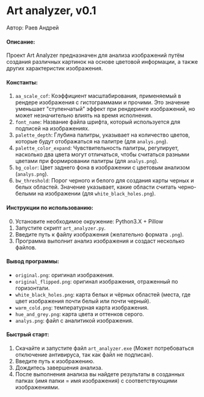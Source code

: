 # Art analyzer, v0.1
Автор: Раев Андрей

#### Описание:
Проект Art Analyzer предназначен для анализа изображений путём создания различных картинок на основе цветовой информации, а также других характеристик изображения.

#### Константы:
1. `aa_scale_cof`: Коэффициент масштабирования, применяемый в рендере изображения с гистограммами и прочими. Это значение уменьшает "ступенчатый" эффект при рендеринге изображений, но может незначительно влиять на время исполнения.
2. `font_name`: Название файла шрифта, который используется для подписей на изображениях.
3. `palette_depth`: Глубина палитры, указывает на количество цветов, которые будут отображаться на палитре (для `analys.png`).
4. `palette_color_expand`: Чувствительность палитры, регулирует, насколько два цвета могут отличаться, чтобы считаться разными цветами при формировании палитры (для `analys.png`).
5. `bg_color`: Цвет заднего фона в изображении с цветовым анализом (`analys.png`).
6. `bw_threshold`: Порог черного и белого для создания карты черных и белых областей. Значение указывает, какие области считать черно-белыми на изображении (для `white_black_holes.png`).

#### Инструкции по использованию:
0. Установите необходимое окружение: Python3.X + Pillow
1. Запустите скрипт `art_analyzer.py`.
2. Введите путь к файлу изображения (желательно формата `.png`).
3. Программа выполнит анализ изображения и создаст несколько файлов.

#### Вывод программы:
   - `original.png`: оригинал изображения.
   - `original_flipped.png`: оригинал изображения, отраженный по горизонтали.
   - `white_black_holes.png`: карта белых и чёрных областей (места, где цвет изображения почти белый или почти черный).
   - `warm_cold.png`: температурная карта изображения.
   - `hue_and_grey.png`: карта цвета и оттенков серого.
   - `analys.png`: файл с аналитикой изображения.

#### Быстрый старт:
1. Скачайте и запустите файл `art_analyzer.exe` (Может потребоваться отключение антивируса, так как файл не подписан).
2. Введите путь к изображению.
3. Дождитесь завершения анализа.
4. После выполнения анализа вы найдете результаты в созданных папках (имя папки = имя изображения) с соответствующими изображениями.
